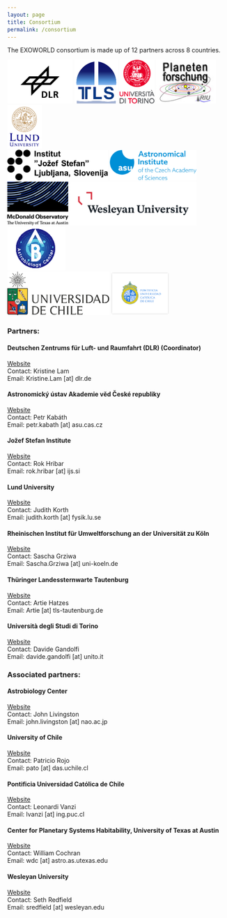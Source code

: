 ```yaml
---
layout: page
title: Consortium
permalink: /consortium
---
```

<head>
<link href="../style.css" rel="stylesheet" type="text/css" />
</head>


The EXOWORLD consortium is made up of 12 partners across 8 countries.

<div class="wrapper">
  <img src="/assets/img/dlr-logo.jpeg" alt="DLR logo" height="100">
  <img src="/assets/img/tautenburg-logo.png" alt="Tautenburg logo" height="100">
  <img src="/assets/img/torino-logo.svg" alt="Torino logo" height="100">
  <img src="/assets/img/riuuk-logo.jpeg" alt="RIU logo" height="100">
  <img src="/assets/img/lund-logo.png" alt="Lund logo" height="100">
</div>  
<div class="wrapper">
  <img src="/assets/img/JSI-logo.jpeg" alt="JSI logo" height="70">
  <img src="/assets/img/asu-logo.png" alt="Ondrejov logo" height="70">
</div>
<div class="wrapper">
  <img src="/assets/img/mcd-texas-logo.png" alt="McDonald observatory logo" height="100">
  <img src="/assets/img/wesleyan-logo.jpeg" alt="Wesleyan logo" height="100">
  <img src="/assets/img/nins-abc-logo.png" alt="ABC logo" height="100">
</div>
<div class="wrapper">
  <img src="/assets/img/uochile-logo.jpeg" alt="U. Chile logo" height="100">
  <img src="/assets/img/puc-logo.png" alt="PUC logo" height="100">
</div>



<h3>Partners:</h3>

<h4><b>Deutschen Zentrums für Luft- und Raumfahrt (DLR) (Coordinator)</b></h4>
<a href="https://www.dlr.de/pf/desktopdefault.aspx/tabid-179/">Website</a>
<br> 
Contact: Kristine Lam
<br>
Email: Kristine.Lam [at] dlr.de


<h4><b>Astronomický ústav Akademie věd České republiky</b></h4>
<a href="https://www.asu.cas.cz/cz">Website</a>
<br>
Contact: Petr Kabáth
<br>
Email: petr.kabath [at] asu.cas.cz

<h4><b>Jožef Stefan Institute</b></h4>
<a href="https://cs.ijs.si/">Website</a>
<br>
Contact: Rok Hribar
<br>
Email: rok.hribar [at] ijs.si

<h4><b>Lund University</b></h4>
<a href="https://www.astro.lu.se/">Website</a>
<br>
Contact: Judith Korth
<br>
Email: judith.korth [at] fysik.lu.se

<h4><b>Rheinischen Institut für Umweltforschung an der Universität zu Köln</b></h4>
<a href="http://www.radio-science.eu/">Website</a>
<br>
Contact: Sascha Grziwa
<br>
Email: Sascha.Grziwa [at] uni-koeln.de

<h4><b>Thüringer Landessternwarte Tautenburg</b></h4>
<a href="http://www.tls-tautenburg.de/TLS/index.php?id=2&L=1">Website</a>
<br>
Contact: Artie Hatzes
<br>
Email: Artie [at] tls-tautenburg.de

<h4><b>Università degli Studi di Torino</b></h4>
<a href=" ">Website</a>
<br>
Contact: Davide Gandolfi
<br>
Email: davide.gandolfi [at] unito.it


<br>
<h3>Associated partners:</h3>

<h4><b>Astrobiology Center </b></h4>
<a href=" ">Website</a>
<br>
Contact: John Livingston
<br>
Email: john.livingston [at] nao.ac.jp

<h4><b>University of Chile</b></h4>
<a href="https://das.uchile.cl/?lang=en">Website</a>
<br>
Contact: Patricio Rojo
<br>
Email: pato [at] das.uchile.cl

<h4><b>Pontificia Universidad Católica de Chile</b></h4>
<a href="https://www.ing.uc.cl/electrica/">Website</a>
<br>
Contact: Leonardi Vanzi
<br>
Email: lvanzi [at] ing.puc.cl

<h4><b>Center for Planetary Systems Habitability,
University of Texas at Austin</b></h4>
<a href="https://habitability.utexas.edu/">Website</a>
<br>
Contact: William Cochran
<br>
Email: wdc [at] astro.as.utexas.edu

<h4><b>Wesleyan University</b></h4>
<a href="https://www.wesleyan.edu/astro/index.html">Website</a>
<br>
Contact: Seth Redfield
<br>
Email: sredfield [at] wesleyan.edu